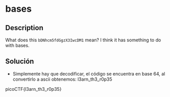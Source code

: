 # bases

## Description
What does this `bDNhcm5fdGgzX3IwcDM1` mean? I think it has something to do with bases.

## Solución
- Simplemente hay que decodificar, el código se encuentra en base 64, al convertirlo a ascii obtenemos: l3arn_th3_r0p35

picoCTF{l3arn_th3_r0p35}

